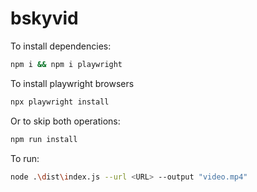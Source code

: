 # bskyvid

To install dependencies:

```bash
npm i && npm i playwright
```

To install playwright browsers

```bash
npx playwright install
```

Or to skip both operations:

```bash
npm run install
```

To run:

```bash
node .\dist\index.js --url <URL> --output "video.mp4"
```
